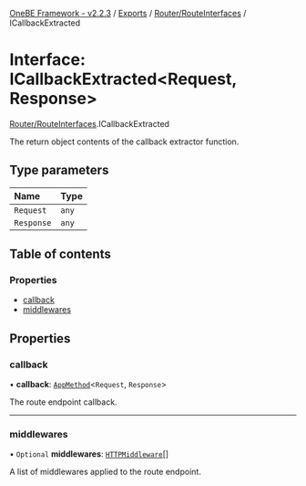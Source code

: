 [OneBE Framework - v2.2.3](../README.md) / [Exports](../modules.md) / [Router/RouteInterfaces](../modules/Router_RouteInterfaces.md) / ICallbackExtracted

# Interface: ICallbackExtracted<Request, Response\>

[Router/RouteInterfaces](../modules/Router_RouteInterfaces.md).ICallbackExtracted

The return object contents of the callback extractor function.

## Type parameters

| Name | Type |
| :------ | :------ |
| `Request` | `any` |
| `Response` | `any` |

## Table of contents

### Properties

- [callback](Router_RouteInterfaces.ICallbackExtracted.md#callback)
- [middlewares](Router_RouteInterfaces.ICallbackExtracted.md#middlewares)

## Properties

### callback

• **callback**: [`AppMethod`](../modules/Router_RouteTypes.md#appmethod)<`Request`, `Response`\>

The route endpoint callback.

___

### middlewares

• `Optional` **middlewares**: [`HTTPMiddleware`](../modules/HTTP_HTTPTypes.md#httpmiddleware)[]

A list of middlewares applied to the route endpoint.
